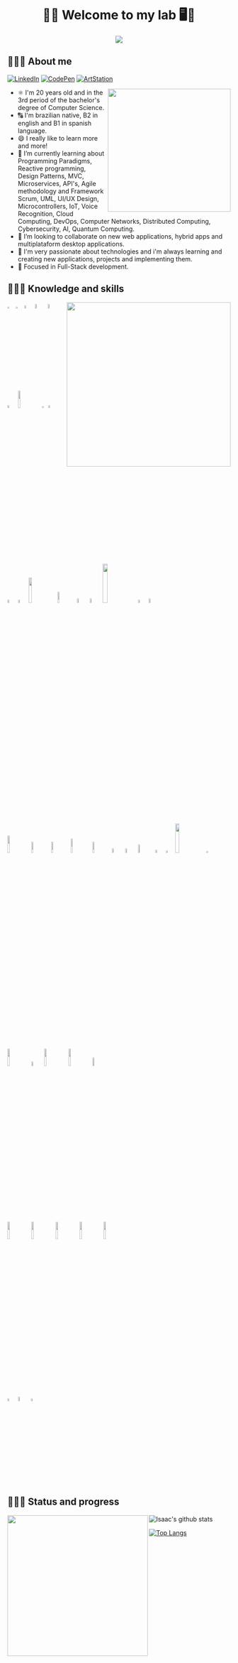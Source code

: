 <h1 align="center">🥽🥼 Welcome to my lab 🖥️🧪</h1>
<!-- I created my README.md using Markdown & HTML5-->
<div align="center"><a href="https://www.linkedin.com/in/isaac-alves-pinheiro-012324198/"><img src="https://i.pinimg.com/originals/9f/c2/12/9fc2126eec2c0a3876e3f2097af9b983.gif" /></a></div>

## 👨🏾‍🔬 About me
<!-- - 🔭 I’m currently working on.LinkedIn
-->
[![LinkedIn](https://img.shields.io/badge/-LinkedIn-0077B5?style=for-the-badge&logo=LinkedIn&logoColor=white)](https://www.linkedin.com/in/isaac-alves-pinheiro-012324198/)
[![CodePen](https://img.shields.io/badge/-CodePen-000?style=for-the-badge&logo=CodePen&logoColor=white)](https://codepen.io/isaacalves7/)
[![ArtStation](https://img.shields.io/badge/-ArtStation-blue?style=for-the-badge&logo=ArtStation&logoColor=white)](https://www.artstation.com/isaacalves7)

<img src="https://user-images.githubusercontent.com/61624336/101903494-21e7c200-3b93-11eb-9f7e-55ca47333e5d.png" align="right" height="277"/>

 - ⚛️ I'm 20 years old and in the 3rd period of the bachelor's degree of Computer Science.
 - 🔠 I'm brazilian native, B2 in english and B1 in spanish language.
 - 😄 I really like to learn more and more!
 - 🌱 I’m currently learning about Programming Paradigms, Reactive programming, Design Patterns, MVC, Microservices, API's, Agile methodology and Framework Scrum, UML, UI/UX Design, Microcontrollers, IoT, Voice Recognition, Cloud Computing, DevOps, Computer Networks, Distributed Computing, Cybersecurity, AI, Quantum Computing.
 - 👯 I’m looking to collaborate on new web applications, hybrid apps and multiplataform desktop applications.
 - 💜 I'm very passionate about technologies and i'm always learning and creating new applications, projects and implementing them.
 - 🎯 Focused in Full-Stack development.

## 👨🏾‍💻 Knowledge and skills
<!--The same height for everybody
<div align="justify">
<a href="https://solyd.com.br/treinamentos/introducao-ao-hacking-e-pentest/"><img src="https://www.lovegroveconsulting.com/wp-content/uploads/2017/08/white-hat-seo.png" height="50" title="White Hat"/>
<p>
  <!-- Your languages and tools. Be careful with the alignment. 
  You can use this sites to get logos: https://www.vectorlogo.zone or https://simpleicons.org/ or https://worldvectorlogo.com/
  -->
 <img src="https://octodex.github.com/images/labtocat.png" height="370" align="right"/>
  <!--Front-end Development-->
  <code><img width="3%" src="https://cdn.worldvectorlogo.com/logos/html-5.svg"></code>
  <code><img width="3%" src="https://cdn.worldvectorlogo.com/logos/css-3.svg"></code>  
  <code><img width="4%" src="https://cdn.worldvectorlogo.com/logos/javascript.svg"></code>
  <code><img width="5%" src="https://cdn.worldvectorlogo.com/logos/sass-1.svg"></code>
  <code><img width="5%" src="https://cdn.worldvectorlogo.com/logos/bootstrap-5-1.svg"></code>
  <code><img width="4%" src="https://www.vectorlogo.zone/logos/typescriptlang/typescriptlang-icon.svg"></code>
  <code><img width="10%" src="https://cdn.worldvectorlogo.com/logos/babel-10.svg"></code>
  <code><img width="2%" src="https://cdn.worldvectorlogo.com/logos/gulp.svg"></code>
  <code><img width="4%" src="https://www.vectorlogo.zone/logos/electronjs/electronjs-icon.svg"></code>
  <code><img width="4%" src="https://www.vectorlogo.zone/logos/ionicframework/ionicframework-icon.svg"></code>
  <code><img width="4%" src="https://www.vectorlogo.zone/logos/w3_svg/w3_svg-official.svg"></code>
  <code><img width="12%" src="https://www.vectorlogo.zone/logos/reactjs/reactjs-ar21.svg"></code>
  <code><img width="8%" src="https://cdn.worldvectorlogo.com/logos/react-router.svg"></code>
  <code><img width="5%" src="https://reactnativeelements.com/img/logo-icon.svg"></code>
  <code><img width="5%" src="https://cdn.worldvectorlogo.com/logos/redux.svg"></code>
  <code><img width="15%" src="https://cdn.worldvectorlogo.com/logos/angular.svg"></code>
  <code><img width="4%" src="https://cdn.worldvectorlogo.com/logos/vue-9.svg"></code>
  <code><img width="5%" src="https://www.vectorlogo.zone/logos/jquery/jquery-vertical.svg"></code>  
  <br />
 <!--Back-end Development-->
  <code><img width="10%" src="https://www.vectorlogo.zone/logos/json/json-ar21.svg"></code>
  <code><img width="8%" src="https://cdn.worldvectorlogo.com/logos/nodejs-1.svg"></code>
  <code><img width="8%" src="https://cdn.worldvectorlogo.com/logos/npm.svg"></code>
  <code><img width="9%" src="https://cdn.worldvectorlogo.com/logos/express-109.svg"></code>
  <code><img width="8%" src="https://www.vectorlogo.zone/logos/php/php-horizontal.svg"></code>
  <code><img width="5%" src="https://cdn.worldvectorlogo.com/logos/composer.svg"></code>
  <code><img width="5%" src="https://cdn.worldvectorlogo.com/logos/laravel-2.svg"></code>
  <code><img width="7%" src="https://cdn.worldvectorlogo.com/logos/zend-framework.svg"></code>  
  <code><img width="4%" src="https://cdn.worldvectorlogo.com/logos/c--4.svg"></code>
  <code><img width="3.5%" src="https://cdn.worldvectorlogo.com/logos/c.svg"></code>
  <code><img width="13%" src="https://cdn.worldvectorlogo.com/logos/python-3.svg"></code>
  <code><img width="3%" src="https://cdn.worldvectorlogo.com/logos/django.svg"></code>  
  <br />
  <!--Java Development-->
  <code><img width="10%" src="https://www.vectorlogo.zone/logos/java/java-ar21.svg"></code>
  <code><img width="5%" src="https://cdn.worldvectorlogo.com/logos/spring-3.svg"></code>
  <code><img width="10%" src="https://www.vectorlogo.zone/logos/kotlinlang/kotlinlang-ar21.svg"></code>
  <code><img width="10%" src="https://www.vectorlogo.zone/logos/android/android-ar21.svg"></code>
  <code><img width="7%" src="https://chocolatey.org/content/images/logo_square.svg"></code>
  <br />
  <!--Databases-->
  <code><img width="10%" src="https://www.vectorlogo.zone/logos/mysql/mysql-ar21.svg"></code>
  <code><img width="10%" src="https://www.vectorlogo.zone/logos/postgresql/postgresql-ar21.svg"></code>
  <code><img width="10%" src="https://www.vectorlogo.zone/logos/sqlite/sqlite-ar21.svg"></code>
  <code><img width="10%" src="https://www.vectorlogo.zone/logos/firebase/firebase-ar21.svg"></code>
  <code><img width="10%" src="https://cdn.worldvectorlogo.com/logos/mongodb.svg"></code>
  <br />
   <!--DevOps-->
  <code><img width="4%" src="https://cdn.freebiesupply.com/logos/large/2x/jest-logo-svg-vector.svg"></code>
  <code><img width="5%" src="https://cdn.worldvectorlogo.com/logos/webpack-icon.svg"></code>
  <code><img width="4%" src="https://cdn.worldvectorlogo.com/logos/graphql-logo-2.svg"></code>
  <br />
</p> 
  
## 👨🏾‍💼 Status and progress
<img src="https://user-images.githubusercontent.com/61624336/101521112-1e222880-3964-11eb-9364-c476b54e1e8a.jpg" height="317" align="left"/>

![Isaac's github stats](https://github-readme-stats.vercel.app/api?username=IsaacAlves7&show_icons=true&hide_border=true)

<div align="justify">
 
[![Top Langs](https://github-readme-stats.vercel.app/api/top-langs/?username=IsaacAlves7&layout=compact)](https://github.com/IsaacAlves7/github-readme-stats)
</div>
